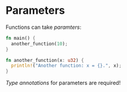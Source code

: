 # Parameters

Functions can take _paramters_:

```rust
fn main() {
  another_function(10);
}

fn another_function(x: u32) {
  println!("Another function: x = {}.", x);
}
```

_Type annotations_ for parameters are required!

